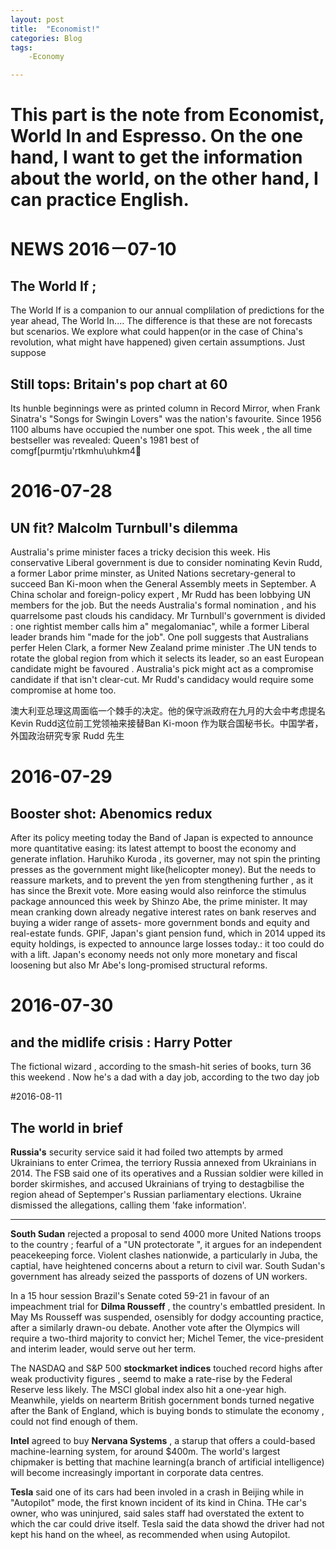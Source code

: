 ```yaml
---
layout: post
title:  "Economist!"
categories: Blog
tags: 
    -Economy  

---
```


# This part is the note from Economist, World In and Espresso. On the one hand, I want to get the information about the world, on the other hand, I can practice English.
 
# NEWS 2016－07-10

## The World If ;

The World If is a companion to our annual complilation of predictions for the year ahead, The World In.... The difference is that these are not forecasts but scenarios.
We explore what could happen(or in the case of China's revolution, what might have happened) given certain assumptions. Just suppose


## Still tops: Britain's pop chart at 60

Its hunble beginnings were as printed column in Record Mirror, when Frank Sinatra's "Songs for Swingin Lovers" was the nation's favourite. Since 1956 1100 albums have occupied the number one spot. This week , the all time bestseller was revealed: Queen's 1981 best of comgf[purmtju'rtkmhu\uhkm4

# 2016-07-28

## UN fit? Malcolm Turnbull's dilemma

Australia's prime minister faces a tricky decision this week. His conservative Liberal government is due to consider nominating Kevin Rudd, a former Labor prime minster, as United Nations secretary-general to succeed Ban Ki-moon when the General Assembly meets in September. A China scholar and foreign-policy expert , Mr Rudd has been lobbying UN members for the job. But the needs Australia's formal nomination , and his quarrelsome past clouds his candidacy. Mr Turnbull's government is divided : one rightist member calls him a" megalomaniac", while a former Liberal leader brands him "made for the job". One poll suggests that Australians perfer Helen Clark, a former New Zealand prime minister .The UN tends to rotate the global region from which it selects its leader, so an east European candidate might be favoured . Australia's pick might act as a compromise candidate if that isn't clear-cut. Mr Rudd's candidacy would require some compromise at home too. 

澳大利亚总理这周面临一个棘手的决定。他的保守派政府在九月的大会中考虑提名Kevin Rudd这位前工党领袖来接替Ban Ki-moon 作为联合国秘书长。中国学者，外国政治研究专家 Rudd 先生


# 2016-07-29

## Booster shot: Abenomics redux 

After its policy meeting today the Band of Japan is expected to announce more quantitative easing: its latest attempt to boost the economy and generate inflation. Haruhiko Kuroda , its governer, may not spin the printing presses as the government might like(helicopter money). But the needs to reassure markets, and to prevent the yen from stengthening further , as it has since the Brexit vote. 
More easing would also reinforce the stimulus package announced this week by Shinzo Abe, the prime minister. It may mean cranking down already negative interest rates on bank reserves and buying a wider range of assets- more government bonds and equity and real-estate funds. GPIF, Japan's giant pension fund, which in 2014 upped its equity holdings, is expected to announce large losses today.: it too could do with a lift. Japan's economy needs not only more monetary and fiscal loosening but also Mr Abe's long-promised structural reforms.


# 2016-07-30

## and the midlife crisis : Harry Potter 

The fictional wizard , according to the smash-hit series of books, turn  36 this weekend . Now he's a dad with a day job, according to the two day job


#2016-08-11

## The world in brief 

**Russia's** security service said it had foiled two attempts by armed Ukrainians to enter Crimea, the terriory Russia annexed from Ukrainians in 2014. The FSB said one of its operatives and a Russian soldier were killed in border skirmishes, and accused Ukrainians of trying to destagbilise the region ahead of Septemper's Russian parliamentary elections. Ukraine dismissed the allegations, calling them 'fake information'. 

---------------------------------------------------------------------------------

**South Sudan** rejected a proposal to send 4000 more United Nations troops to the country ; fearful of a "UN protectorate ", it argues for an independent peacekeeping force. Violent clashes nationwide, a particularly in Juba, the captial, have heightened concerns about a return to civil war. South Sudan's government has already seized the passports of dozens of UN workers.


In a 15 hour session Brazil's Senate coted 59-21 in favour of an impeachment trial for **Dilma Rousseff** , the country's embattled president. In May Ms Rousseff was suspended, osensibly for dodgy accounting practice, after a similarly drawn-ou debate. Another vote after the Olympics will require a two-third majority to convict her; Michel Temer, the vice-president and interim leader, would serve out her term.

The NASDAQ and S&P 500 **stockmarket indices** touched record highs after weak productivity figures , seemd to make a rate-rise by the Federal Reserve less likely. The MSCI global index also hit a one-year high. Meanwhile, yields on nearterm British gocernment bonds turned negative after the Bank of England, which is buying bonds to stimulate the economy , could not find enough of them.


**Intel** agreed to buy **Nervana Systems** , a starup that offers a could-based  machine-learning system, for around $400m. The world's largest chipmaker is betting that machine learning(a branch of artificial intelligence) will become increasingly important in corporate data centres.

**Tesla** said one of its cars had been involed in a crash in Beijing while in "Autopilot" mode, the first known incident of its kind in China. THe car's owner, who was uninjured, said sales staff had overstated the extent to which the car could drive itself. Tesla said the data showd the driver had not kept his hand on the wheel, as recommended when using Autopilot. 



